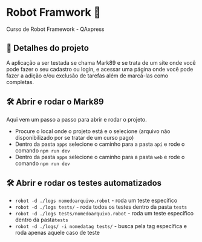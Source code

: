 # Robot Framwork  🤖
Curso de Robot Framework - QAxpress

## 🧪 Detalhes do projeto

A aplicação a ser testada se chama Mark89 e se trata de um site onde você pode fazer o seu cadastro ou login, e acessar uma página onde você pode fazer a adição e/ou exclusão de tarefas além de marcá-las como completas.

## 🛠️ Abrir e rodar o Mark89

Aqui vem um passo a passo para abrir e rodar o projeto.

- Procure o local onde o projeto está e o selecione (arquivo não disponibilizado por se tratar de um curso pago)
- Dentro da pasta `apps` selecione o caminho para a pasta `api` e rode o comando `npm run dev`
- Dentro da pasta `apps` selecione o caminho para a pasta `web` e rode o comando `npm run dev`

## 🛠️ Abrir e rodar os testes automatizados

- `robot -d ./logs nomedoarquivo.robot` - roda um teste específico
- `robot -d ./logs tests/` - roda todos os testes dentro da pasta `tests`
- `robot -d ./logs tests/nomedoarquivo.robot` - roda um teste específico dentro da pasta`tests`
- `robot -d ./logs/ -i nomedatag tests/` - busca pela tag específica e roda apenas aquele caso de teste
